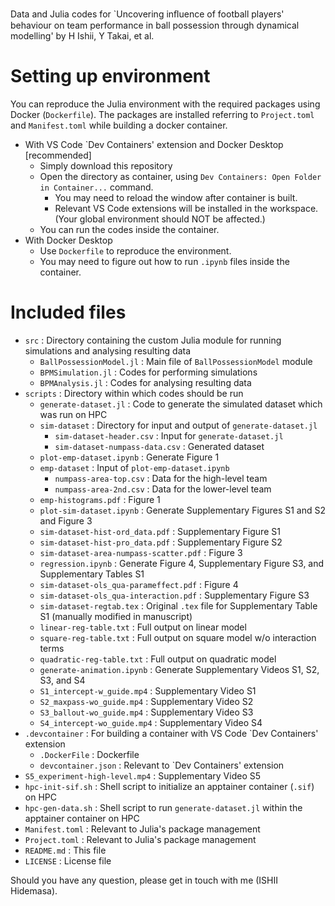Data and Julia codes for `Uncovering inﬂuence of football players' behaviour on team performance in ball possession through dynamical modelling' by H Ishii, Y Takai, et al.

# Setting up environment
You can reproduce the Julia environment with the required packages using Docker (`Dockerfile`).
The packages are installed referring to `Project.toml` and `Manifest.toml` while building a docker container.
- With VS Code `Dev Containers' extension and Docker Desktop [recommended]
  - Simply download this repository
  - Open the directory as container, using `Dev Containers: Open Folder in Container...` command.
    - You may need to reload the window after container is built.
    - Relevant VS Code extensions will be installed in the workspace.
      (Your global environment should NOT be affected.)
  - You can run the codes inside the container.
- With Docker Desktop
  - Use `Dockerfile` to reproduce the environment.
  - You may need to figure out how to run `.ipynb` files inside the container.
   
# Included files
- `src` : Directory containing the custom Julia module for running simulations and analysing resulting data
  - `BallPossessionModel.jl` : Main file of `BallPossessionModel` module
  - `BPMSimulation.jl` : Codes for performing simulations
  - `BPMAnalysis.jl` : Codes for analysing resulting data
- `scripts` : Directory within which codes should be run
  - `generate-dataset.jl` : Code to generate the simulated dataset which was run on HPC
  - `sim-dataset` : Directory for input and output of `generate-dataset.jl`
    - `sim-dataset-header.csv` : Input for `generate-dataset.jl`
    - `sim-dataset-numpass-data.csv` : Generated dataset
  - `plot-emp-dataset.ipynb` : Generate Figure 1
  - `emp-dataset` : Input of `plot-emp-dataset.ipynb`
    - `numpass-area-top.csv` : Data for the high-level team
    - `numpass-area-2nd.csv` : Data for the lower-level team
  - `emp-histograms.pdf` : Figure 1
  - `plot-sim-dataset.ipynb` : Generate Supplementary Figures S1 and S2 and Figure 3
  - `sim-dataset-hist-ord_data.pdf` : Supplementary Figure S1
  - `sim-dataset-hist-pro_data.pdf` : Supplementary Figure S2
  - `sim-dataset-area-numpass-scatter.pdf` : Figure 3
  - `regression.ipynb` : Generate Figure 4, Supplementary Figure S3, and Supplementary Tables S1
  - `sim-dataset-ols_qua-parameffect.pdf` : Figure 4
  - `sim-dataset-ols_qua-interaction.pdf` : Supplementary Figure S3
  - `sim-dataset-regtab.tex` : Original `.tex` file for Supplementary Table S1 (manually modified in manuscript)
  - `linear-reg-table.txt` : Full output on linear model
  - `square-reg-table.txt` : Full output on square model w/o interaction terms
  - `quadratic-reg-table.txt` : Full output on quadratic model
  - `generate-animation.ipynb` : Generate Supplementary Videos S1, S2, S3, and S4
  - `S1_intercept-w_guide.mp4` : Supplementary Video S1
  - `S2_maxpass-wo_guide.mp4` : Supplementary Video S2
  - `S3_ballout-wo_guide.mp4` : Supplementary Video S3
  - `S4_intercept-wo_guide.mp4` : Supplementary Video S4
- `.devcontainer` : For building a container with VS Code `Dev Containers' extension
  - `.DockerFile` : Dockerfile
  - `devcontainer.json` : Relevant to `Dev Containers' extension
- `S5_experiment-high-level.mp4` : Supplementary Video S5
- `hpc-init-sif.sh` : Shell script to initialize an apptainer container (`.sif`) on HPC
- `hpc-gen-data.sh` : Shell script to run `generate-dataset.jl` within the apptainer container on HPC
- `Manifest.toml` : Relevant to Julia's package management
- `Project.toml` : Relevant to Julia's package management
- `README.md` : This file
- `LICENSE` : License file

Should you have any question, please get in touch with me (ISHII Hidemasa).
